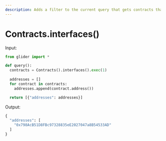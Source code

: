 ```yaml
---
description: Adds a filter to the current query that gets contracts that are interfaces.
---
```


# Contracts.interfaces()

Input:

```python
from glider import *

def query():
  contracts = Contracts().interfaces().exec(1)
  
  addresses = []
  for contract in contracts:
    addresses.append(contract.address())

  return [{"addresses": addresses}]
```

Output:

```python
{
  "addresses": [
    "0x798AcB51D8FBc97328835eE2027047a8B54533AD"
  ]
}
```
